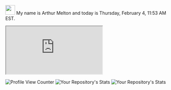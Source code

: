 <img src="https://emojis.slackmojis.com/emojis/images/1531849430/4246/blob-sunglasses.gif?1531849430" width="30"/> My name is Arthur Melton and today is Thursday, February 4, 11:53 AM EST.

<iframe src="https://arthurmelton.me/"></iframe>

![Profile View Counter](https://komarev.com/ghpvc/?username=AMTitan)
![Your Repository's Stats](https://github-readme-stats.vercel.app/api/top-langs/?username=AMTitan&theme=blue-green)
![Your Repository's Stats](https://github-readme-stats.vercel.app/api?username=AMTitan&show_icons=true)


